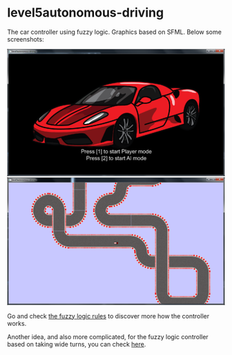 # level5autonomous-driving

The car controller using fuzzy logic. Graphics based on SFML. Below some screenshots: 

![main menu](screenshots/main_menu_1.png)
![gameplay](screenshots/gameplay_1.png)

Go and check [the fuzzy logic rules] to discover more how the controller works.

Another idea, and also more complicated, for the fuzzy logic controller based on taking wide turns, you can check [here].

[the fuzzy logic rules]: fuzzy-rules/Fuzzy_rules_basic_rules.pdf
[here]: fuzzy-rules/Fuzzy_rules_wide_turns_rules.pdf
